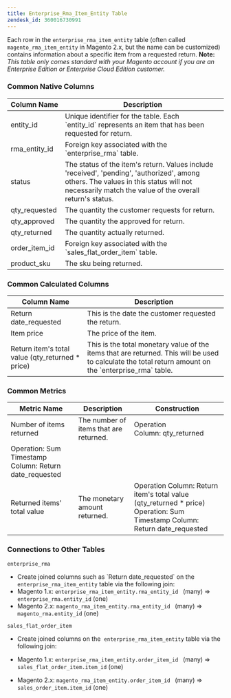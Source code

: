 ```yaml
---
title: Enterprise_Rma_Item_Entity Table
zendesk_id: 360016730991
---
```


Each row in the `enterprise_rma_item_entity` table (often called `magento_rma_item_entity` in Magento 2.x, but the name can be customized) contains information about a specific item from a requested return. **Note:** _This table only comes standard with your Magento account if you are an Enterprise Edition or Enterprise Cloud Edition customer._

### Common Native Columns

|**Column Name**|**Description**|
|---|---|
|entity\_id|Unique identifier for the table. Each \`entity\_id\` represents an item that has been requested for return.|
|rma\_entity\_id|Foreign key associated with the \`enterprise\_rma\` table.|
|status|The status of the item's return. Values include 'received', 'pending', 'authorized', among others. The values in this status will not necessarily match the value of the overall return's status.|
|qty\_requested|The quantity the customer requests for return.|
|qty\_approved|The quantity the approved for return.|
|qty\_returned|The quantity actually returned.|
|order\_item\_id|Foreign key associated with the \`sales\_flat\_order\_item\` table.|
|product\_sku|The sku being returned.|

### Common Calculated Columns

|**Column Name**|**Description**|
|---|---|
|Return date\_requested|This is the date the customer requested the return.|
|Item price|The price of the item.|
|Return item's total value (qty\_returned \* price)|This is the total monetary value of the items that are returned. This will be used to calculate the total return amount on the \`enterprise\_rma\` table.|

### Common Metrics

|**Metric Name**|**Description**|**Construction**|
|---|---|---|
|Number of items returned|The number of items that are returned.|Operation Column: qty\_returned<br>
Operation: Sum<br>Timestamp Column: Return date\_requested|
|Returned items' total value|The monetary amount returned.|Operation Column: Return item's total value (qty\_returned \* price)<br>Operation: Sum<br>Timestamp Column: Return date\_requested|

### Connections to Other Tables

`enterprise_rma`

* Create joined columns such as \`Return date\_requested\` on the `enterprise_rma_item_entity` table via the following join:
* Magento 1.x: `enterprise_rma_item_entity.rma_entity_id ` (many) => `enterprise_rma.entity_id` (one)
* Magento 2.x: `magento_rma_item_entity.rma_entity_id ` (many) => `magento_rma.entity_id` (one)

`sales_flat_order_item`

* Create joined columns on the  `enterprise_rma_item_entity` table via the following join:

* Magento 1.x: `enterprise_rma_item_entity.order_item_id ` (many) => `sales_flat_order_item.item_id` (one)
* Magento 2.x: `magento_rma_item_entity.order_item_id ` (many) => `sales_order_item.item_id` (one)
